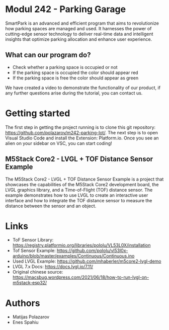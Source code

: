 # Modul 242 - Parking Garage
SmartPark is an advanced and efficient program that aims to revolutionize how parking spaces are managed and used. It harnesses the power of cutting-edge sensor technology to deliver real-time data and intelligent insights that optimize parking allocation and enhance user experience.

## What can our program do?
- Check whether a parking space is occupied or not
- If the parking space is occupied the color should appear red
- If the parking space is free the color should appear as green

We have created a video to demonstrate the functionality of our product, if any further questions arise during the tutorial, you can contact us.

# Getting started
The first step in getting the project running is to clone this git repository: https://github.com/polazarov/m242-parking-lot/.
The next step is to open Visual Studio Code and install the Extension: Platform.io.
Once you see an alien on your sidebar on VSC, you can start coding! 


## M5Stack Core2 - LVGL + TOF Distance Sensor Example

The M5Stack Core2 - LVGL + TOF Distance Sensor Example is a project that showcases the capabilities of the M5Stack Core2 development board, the LVGL graphics library, and a Time-of-Flight (TOF) distance sensor. The example demonstrates how to use LVGL to create an interactive user interface and how to integrate the TOF distance sensor to measure the distance between the sensor and an object. 

# Links
 - ToF Sensor Library: https://registry.platformio.org/libraries/pololu/VL53L0X/installation
 - Tof Sensor Example: https://github.com/pololu/vl53l0x-arduino/blob/master/examples/Continuous/Continuous.ino
 - Used LVGL Example: https://github.com/mhaberler/m5core2-lvgl-demo
 - LVGL 7.x Docs: https://docs.lvgl.io/7.11/
 - Original chinese source: https://macsbug.wordpress.com/2021/06/18/how-to-run-lvgl-on-m5stack-esp32/

# Authors 
- Matijas Polazarov
- Enes Spahiu

